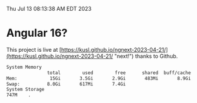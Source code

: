 Thu Jul 13 08:13:38 AM EDT 2023

# Angular 16?


This project is live at [https://kusl.github.io/ngnext-2023-04-21/](https://kusl.github.io/ngnext-2023-04-21/ "next!") thanks to Github.

```bash
System Memory
               total        used        free      shared  buff/cache   available
Mem:            15Gi       3.5Gi       2.9Gi       483Mi       8.9Gi        11Gi
Swap:          8.0Gi       617Mi       7.4Gi
System Storage
747M	.
```
